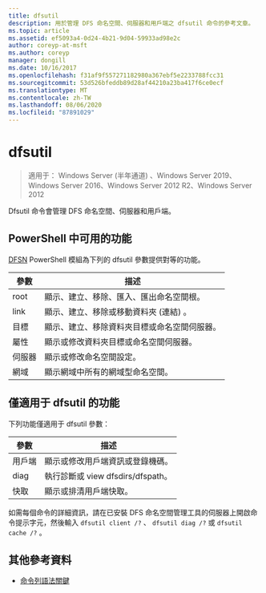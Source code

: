 ```yaml
---
title: dfsutil
description: 用於管理 DFS 命名空間、伺服器和用戶端之 dfsutil 命令的參考文章。
ms.topic: article
ms.assetid: ef5093a4-0d24-4b21-9d04-59933ad98e2c
author: coreyp-at-msft
ms.author: coreyp
manager: dongill
ms.date: 10/16/2017
ms.openlocfilehash: f31af9f557271182980a367ebf5e2233788fcc31
ms.sourcegitcommit: 53d526bfeddb89d28af44210a23ba417f6ce0ecf
ms.translationtype: MT
ms.contentlocale: zh-TW
ms.lasthandoff: 08/06/2020
ms.locfileid: "87891029"
---
```

# <a name="dfsutil"></a>dfsutil

> 適用于： Windows Server (半年通道) 、Windows Server 2019、Windows Server 2016、Windows Server 2012 R2、Windows Server 2012

Dfsutil 命令會管理 DFS 命名空間、伺服器和用戶端。

## <a name="functionality-available-in-powershell"></a>PowerShell 中可用的功能

[DFSN](/powershell/module/dfsn/?view=win10-ps) PowerShell 模組為下列的 dfsutil 參數提供對等的功能。

| 參數 | 描述 |
| --------- | ----------- |
| root | 顯示、建立、移除、匯入、匯出命名空間根。 |
| link | 顯示、建立、移除或移動資料夾 (連結) 。 |
| 目標 | 顯示、建立、移除資料夾目標或命名空間伺服器。 |
| 屬性 | 顯示或修改資料夾目標或命名空間伺服器。 |
| 伺服器 | 顯示或修改命名空間設定。 |
| 網域 | 顯示網域中所有的網域型命名空間。 |

## <a name="functionality-available-only-in-dfsutil"></a>僅適用于 dfsutil 的功能

下列功能僅適用于 dfsutil 參數：

| 參數 | 描述 |
| --------- | ----------- |
| 用戶端 | 顯示或修改用戶端資訊或登錄機碼。 |
| diag | 執行診斷或 view dfsdirs/dfspath。 |
| 快取 | 顯示或排清用戶端快取。 |

如需每個命令的詳細資訊，請在已安裝 DFS 命名空間管理工具的伺服器上開啟命令提示字元，然後輸入 `dfsutil client /?` 、 `dfsutil diag /?` 或 `dfsutil cache /?` 。

## <a name="additional-references"></a>其他參考資料

- [命令列語法關鍵](command-line-syntax-key.md)
